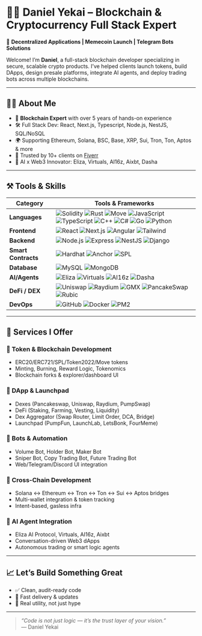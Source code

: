 # 👨‍💻 Daniel Yekai – Blockchain & Cryptocurrency Full Stack Expert

🚀 **Decentralized Applications | Memecoin Launch | Telegram Bots Solutions**

Welcome! I’m **Daniel**, a full-stack blockchain developer specializing in secure, scalable crypto products. I’ve helped clients launch tokens, build DApps, design presale platforms, integrate AI agents, and deploy trading bots across multiple blockchains.

---

## 🧑‍💼 About Me

- 🧠 **Blockchain Expert** with over 5 years of hands-on experience  
- 🛠️ Full Stack Dev: React, Next.js, Typescript, Node.js, NestJS, SQL/NoSQL  
- 🌍 Supporting Ethereum, Solana, BSC, Base, XRP, Sui, Tron, Ton, Aptos & more  
- 💼 Trusted by 10+ clients on [Fiverr](https://fiverr.com/dragoldev)  
- 🤖 AI x Web3 Innovator: Eliza, Virtuals, AI16z, Aixbt, Dasha  

---

## ⚒️ Tools & Skills

| Category         | Tools & Frameworks                                                                                                                                           |
|------------------|---------------------------------------------------------------------------------------------------------------------------------------------------------------|
| **Languages**    | ![Solidity](https://img.shields.io/badge/-Solidity-black?logo=solidity) ![Rust](https://img.shields.io/badge/-Rust-orange?logo=rust) ![Move](https://img.shields.io/badge/-Move-blueviolet) ![JavaScript](https://img.shields.io/badge/-JavaScript-yellow?logo=javascript) ![TypeScript](https://img.shields.io/badge/-TypeScript-blue?logo=typescript) ![C++](https://img.shields.io/badge/-C++-blue?logo=c%2B%2B) ![C#](https://img.shields.io/badge/-CSharp-239120?logo=c-sharp) ![Go](https://img.shields.io/badge/-Go-blue?logo=go) ![Python](https://img.shields.io/badge/-Python-yellow?logo=python) |
| **Frontend**     | ![React](https://img.shields.io/badge/-React-20232a?logo=react) ![Next.js](https://img.shields.io/badge/-Next.js-black?logo=next.js) ![Angular](https://img.shields.io/badge/-Angular-red?logo=angular) ![Tailwind](https://img.shields.io/badge/-TailwindCSS-38bdf8?logo=tailwind-css) |
| **Backend**      | ![Node.js](https://img.shields.io/badge/-Node.js-green?logo=node.js) ![Express](https://img.shields.io/badge/-Express-gray?logo=express) ![NestJS](https://img.shields.io/badge/-NestJS-red?logo=nestjs) ![Django](https://img.shields.io/badge/-Django-092e20?logo=django) |
| **Smart Contracts** | ![Hardhat](https://img.shields.io/badge/-Hardhat-yellow?logo=ethereum) ![Anchor](https://img.shields.io/badge/-Anchor-purple?logo=solana) ![SPL](https://img.shields.io/badge/-SPL-blue?logo=solana) |
| **Database**     | ![MySQL](https://img.shields.io/badge/-MySQL-blue?logo=mysql) ![MongoDB](https://img.shields.io/badge/-MongoDB-green?logo=mongodb) |
| **AI/Agents**    | ![Eliza](https://img.shields.io/badge/-Eliza-black) ![Virtuals](https://img.shields.io/badge/-Virtuals-0077ff) ![AI16z](https://img.shields.io/badge/-AI16z-green) ![Dasha](https://img.shields.io/badge/-Dasha.ai-orange) |
| **DeFi / DEX**   | ![Uniswap](https://img.shields.io/badge/-Uniswap-purple?logo=uniswap) ![Raydium](https://img.shields.io/badge/-Raydium-blueviolet) ![GMX](https://img.shields.io/badge/-GMX-black) ![PancakeSwap](https://img.shields.io/badge/-PancakeSwap-gold?logo=pancakeswap) ![Rubic](https://img.shields.io/badge/-Rubic-darkgreen) |
| **DevOps**       | ![GitHub](https://img.shields.io/badge/-GitHub-black?logo=github) ![Docker](https://img.shields.io/badge/-Docker-blue?logo=docker) ![PM2](https://img.shields.io/badge/-PM2-007acc) |

---

## 💼 Services I Offer

### 🔹 Token & Blockchain Development
- ERC20/ERC721/SPL/Token2022/Move tokens
- Minting, Burning, Reward Logic, Tokenomics
- Blockchain forks & explorer/dashboard UI

### 🔹 DApp & Launchpad
- Dexes (Pancakeswap, Uniswap, Raydium, PumpSwap)
- DeFi (Staking, Farming, Vesting, Liquidity)
- Dex Aggregator (Swap Router, Limit Order, DCA, Bridge)
- Launchpad (PumpFun, LaunchLab, LetsBonk, FourMeme)

### 🔹 Bots & Automation
- Volume Bot, Holder Bot, Maker Bot
- Sniper Bot, Copy Trading Bot, Future Trading Bot
- Web/Telegram/Discord UI integration

### 🔹 Cross-Chain Development
- Solana ↔ Ethereum ↔ Tron ↔ Ton ↔ Sui ↔ Aptos bridges
- Multi-wallet integration & token tracking
- Intent-based, gasless infra

### 🔹 AI Agent Integration
- Eliza AI Protocol, Virtuals, AI16z, Aixbt
- Conversation-driven Web3 dApps
- Autonomous trading or smart logic agents

---

## 📈 Let’s Build Something Great

- ✅ Clean, audit-ready code  
- 🔁 Fast delivery & updates  
- 🧠 Real utility, not just hype  

---

> _“Code is not just logic — it’s the trust layer of your vision.”_  
> — Daniel Yekai
